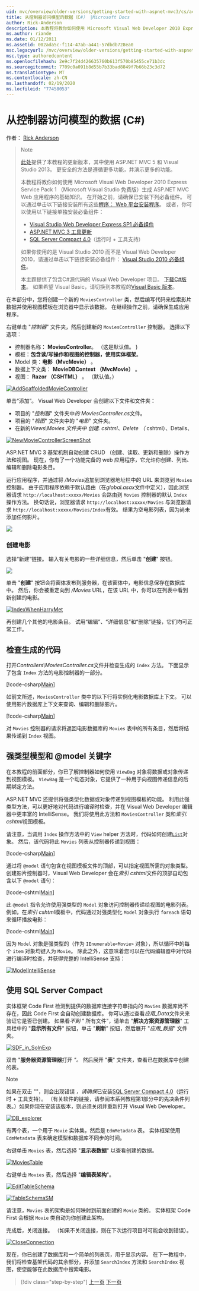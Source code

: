 ```yaml
---
uid: mvc/overview/older-versions/getting-started-with-aspnet-mvc3/cs/accessing-your-models-data-from-a-controller
title: 从控制器访问模型的数据（C#） |Microsoft Docs
author: Rick-Anderson
description: 本教程将教你如何使用 Microsoft Visual Web Developer 2010 Express Service Pack 1 构建 ASP.NET MVC Web 应用程序的基础知识 。
ms.author: riande
ms.date: 01/12/2011
ms.assetid: 002ada5c-f114-47ab-a441-57dbdb728ea0
msc.legacyurl: /mvc/overview/older-versions/getting-started-with-aspnet-mvc3/cs/accessing-your-models-data-from-a-controller
msc.type: authoredcontent
ms.openlocfilehash: 2e9c7f24d426635760b613f570b85455ce71b3dc
ms.sourcegitcommit: 7709c0a091b8d55b7b33bad8849f7b66b23c3d72
ms.translationtype: MT
ms.contentlocale: zh-CN
ms.lasthandoff: 02/19/2020
ms.locfileid: "77458053"
---
```

# <a name="accessing-your-models-data-from-a-controller-c"></a>从控制器访问模型的数据 (C#)

作者： [Rick Anderson](https://twitter.com/RickAndMSFT)

> > [!NOTE]
> > [此处](../../../getting-started/introduction/getting-started.md)提供了本教程的更新版本，其中使用 ASP.NET MVC 5 和 Visual Studio 2013。 更安全的方法是遵循更多功能，并演示更多的功能。
> 
> 
> 本教程将教你如何使用 Microsoft Visual Web Developer 2010 Express Service Pack 1 （Microsoft Visual Studio 免费版）生成 ASP.NET MVC Web 应用程序的基础知识。 在开始之前，请确保已安装下列必备组件。 可以通过单击以下链接安装所有这些[程序： Web 平台安装程序](https://www.microsoft.com/web/gallery/install.aspx?appid=VWD2010SP1Pack)。 或者，你可以使用以下链接单独安装必备组件：
> 
> - [Visual Studio Web Developer Express SP1 必备组件](https://www.microsoft.com/web/gallery/install.aspx?appid=VWD2010SP1Pack)
> - [ASP.NET MVC 3 工具更新](https://www.microsoft.com/web/gallery/install.aspx?appsxml=&amp;appid=MVC3)
> - [SQL Server Compact 4.0](https://www.microsoft.com/web/gallery/install.aspx?appid=SQLCE;SQLCEVSTools_4_0)（运行时 + 工具支持）
> 
> 如果你使用的是 Visual Studio 2010 而不是 Visual Web Developer 2010，请通过单击以下链接安装必备组件： [Visual Studio 2010 必备组件](https://www.microsoft.com/web/gallery/install.aspx?appsxml=&amp;appid=VS2010SP1Pack)。
> 
> 本主题提供了包含C#源代码的 Visual Web Developer 项目。 [下载C#版本](https://code.msdn.microsoft.com/Introduction-to-MVC-3-10d1b098)。 如果希望 Visual Basic，请切换到本教程的[Visual Basic 版本](../vb/intro-to-aspnet-mvc-3.md)。

在本部分中，您将创建一个新的 `MoviesController` 类，然后编写代码来检索影片数据并使用视图模板在浏览器中显示该数据。 在继续操作之前，请确保生成应用程序。

右键单击 "*控制器*" 文件夹，然后创建新的 `MoviesController` 控制器。 选择以下选项：

- 控制器名称： **MoviesController**。 （这是默认值。 )
- 模板：**包含读/写操作和视图的控制器，使用实体框架**。
- Model 类：**电影（MvcMovie）** 。
- 数据上下文类： **MovieDBContext （MvcMovie）** 。
- 视图： **Razor （CSHTML）** 。 （默认值。）

[![AddScaffoldedMovieController](accessing-your-models-data-from-a-controller/_static/image2.png "AddScaffoldedMovieController")](accessing-your-models-data-from-a-controller/_static/image1.png)

单击“添加”。 Visual Web Developer 会创建以下文件和文件夹：

- 项目的 "*控制器*" 文件夹中*的 MoviesController.cs*文件。
- 项目的 "*视图*" 文件夹中的 "*电影*" 文件夹。
- 在新的*Views\Movies* *文件夹中* *创建. cshtml、Delete （* cshtml）、Details、

[![NewMovieControllerScreenShot](accessing-your-models-data-from-a-controller/_static/image4.png "NewMovieControllerScreenShot")](accessing-your-models-data-from-a-controller/_static/image3.png)

ASP.NET MVC 3 基架机制自动创建 CRUD （创建、读取、更新和删除）操作方法和视图。 现在，你有了一个功能完备的 web 应用程序，它允许你创建、列出、编辑和删除电影条目。

运行应用程序，并通过将 */Movies*追加到浏览器地址栏中的 URL 来浏览到 `Movies` 控制器。 由于应用程序依赖于默认路由（在*global.asax*文件中定义），因此浏览器请求 `http://localhost:xxxxx/Movies` 会路由到 `Movies` 控制器的默认 `Index` 操作方法。 换句话说，浏览器请求 `http://localhost:xxxxx/Movies` 与浏览器请求 `http://localhost:xxxxx/Movies/Index`有效。 结果为空电影列表，因为尚未添加任何影片。

![](accessing-your-models-data-from-a-controller/_static/image5.png)

### <a name="creating-a-movie"></a>创建电影

选择“新建”链接。 输入有关电影的一些详细信息，然后单击 "**创建**" 按钮。

![](accessing-your-models-data-from-a-controller/_static/image6.png)

单击 "**创建**" 按钮会将窗体发布到服务器，在该窗体中，电影信息保存在数据库中。 然后，你会被重定向到 */Movies* URL，在该 URL 中，你可以在列表中看到新创建的电影。

[![IndexWhenHarryMet](accessing-your-models-data-from-a-controller/_static/image8.png "IndexWhenHarryMet")](accessing-your-models-data-from-a-controller/_static/image7.png)

再创建几个其他的电影条目。 试用“编辑”、“详细信息”和“删除”链接，它们均可正常工作。

## <a name="examining-the-generated-code"></a>检查生成的代码

打开*Controllers\MoviesController.cs*文件并检查生成的 `Index` 方法。 下面显示了包含 `Index` 方法的电影控制器的一部分。

[!code-csharp[Main](accessing-your-models-data-from-a-controller/samples/sample1.cs)]

如前文所述，`MoviesController` 类中的以下行将实例化电影数据库上下文。 可以使用影片数据库上下文来查询、编辑和删除影片。

[!code-csharp[Main](accessing-your-models-data-from-a-controller/samples/sample2.cs)]

对 `Movies` 控制器的请求将返回电影数据库的 `Movies` 表中的所有条目，然后将结果传递到 `Index` 视图。

## <a name="strongly-typed-models-and-the-model-keyword"></a>强类型模型和 @model 关键字

在本教程的前面部分，你已了解控制器如何使用 `ViewBag` 对象将数据或对象传递到视图模板。 `ViewBag` 是一个动态对象，它提供了一种用于向视图传递信息的后期绑定方法。

ASP.NET MVC 还提供将强类型化数据或对象传递到视图模板的功能。 利用此强类型方法，可以更好地对代码进行编译时检查，并在 Visual Web Developer 编辑器中更丰富的 IntelliSense。 我们将使用此方法和 `MoviesController` 类和*索引. cshtml*视图模板。

请注意，当调用 `Index` 操作方法中的 `View` helper 方法时，代码如何创建[`List`](https://msdn.microsoft.com/library/6sh2ey19.aspx)对象。 然后，该代码将此 `Movies` 列表从控制器传递到视图：

[!code-csharp[Main](accessing-your-models-data-from-a-controller/samples/sample3.cs)]

通过将 `@model` 语句包含在视图模板文件的顶部，可以指定视图所需的对象类型。 创建影片控制器时，Visual Web Developer 会在*索引 cshtml*文件的顶部自动包含以下 `@model` 语句：

[!code-cshtml[Main](accessing-your-models-data-from-a-controller/samples/sample4.cshtml)]

此 `@model` 指令允许使用强类型的 `Model` 对象访问控制器传递给视图的电影列表。 例如，在*索引 cshtml*模板中，代码通过对强类型化 `Model` 对象执行 `foreach` 语句来循环播放电影：

[!code-cshtml[Main](accessing-your-models-data-from-a-controller/samples/sample5.cshtml)]

因为 `Model` 对象是强类型的（作为 `IEnumerable<Movie>` 对象），所以循环中的每个 `item` 对象均键入为 `Movie`。 除此之外，这意味着您可以在代码编辑器中对代码进行编译时检查，并获得完整的 IntelliSense 支持：

[![ModelIntelliSense](accessing-your-models-data-from-a-controller/_static/image10.png "ModelIntelliSense")](accessing-your-models-data-from-a-controller/_static/image9.png)

## <a name="working-with-sql-server-compact"></a>使用 SQL Server Compact

实体框架 Code First 检测到提供的数据库连接字符串指向的 `Movies` 数据库尚不存在，因此 Code First 会自动创建数据库。 你可以通过查看*应用\_Data*文件夹来验证它是否已创建。 如果看*不到 "* 所有文件"，请单击 "**解决方案资源管理器**" 工具栏中的 "**显示所有文件**" 按钮，单击 "**刷新**" 按钮，然后展开 "*应用\_数据*" 文件夹。

[![SDF_in_SolnExp](accessing-your-models-data-from-a-controller/_static/image12.png "SDF_in_SolnExp")](accessing-your-models-data-from-a-controller/_static/image11.png)

双击 "**服务器资源管理器**打开 *"。* 然后展开 "**表**" 文件夹，查看已在数据库中创建的表。

> [!NOTE]
> 如果在双击 ""，则会出现错误 *，请确保*已安装[SQL Server Compact 4.0](https://www.microsoft.com/web/gallery/install.aspx?appid=SQLCE;SQLCEVSTools_4_0)（运行时 + 工具支持）。 （有关软件的链接，请参阅本系列教程第1部分中的先决条件列表。）如果你现在安装该版本，则必须关闭并重新打开 Visual Web Developer。

[![DB_explorer](accessing-your-models-data-from-a-controller/_static/image14.png "DB_explorer")](accessing-your-models-data-from-a-controller/_static/image13.png)

有两个表，一个用于 `Movie` 实体集，然后是 `EdmMetadata` 表。 实体框架使用 `EdmMetadata` 表来确定模型和数据库不同步的时间。

右键单击 `Movies` 表，然后选择 "**显示表数据**" 以查看创建的数据。

[![MoviesTable](accessing-your-models-data-from-a-controller/_static/image16.png "MoviesTable")](accessing-your-models-data-from-a-controller/_static/image15.png)

右键单击 `Movies` 表，然后选择 "**编辑表架构**"。

[![EditTableSchema](accessing-your-models-data-from-a-controller/_static/image18.png "EditTableSchema")](accessing-your-models-data-from-a-controller/_static/image17.png)

[![TableSchemaSM](accessing-your-models-data-from-a-controller/_static/image20.png "TableSchemaSM")](accessing-your-models-data-from-a-controller/_static/image19.png)

请注意，`Movies` 表的架构是如何映射到前面创建的 `Movie` 类的。 实体框架 Code First 会根据 `Movie` 类自动为你创建此架构。

完成后，关闭连接。 （如果不关闭连接，则在下次运行项目时可能会收到错误）。

[![CloseConnection](accessing-your-models-data-from-a-controller/_static/image22.png "CloseConnection")](accessing-your-models-data-from-a-controller/_static/image21.png)

现在，你已创建了数据库和一个简单的列表页，用于显示内容。 在下一教程中，我们将检查基架代码的其余部分，并添加 `SearchIndex` 方法和 `SearchIndex` 视图，使您能够在此数据库中搜索电影。

> [!div class="step-by-step"]
> [上一页](adding-a-model.md)
> [下一页](examining-the-edit-methods-and-edit-view.md)
